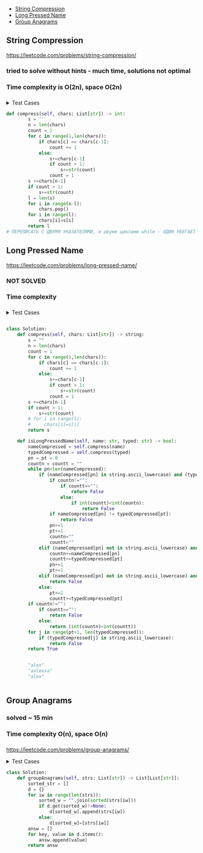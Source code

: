 + [String Compression](#string-compression)
+ [Long Pressed Name](#long-pressed-name)
+ [Group Anagrams](#group-anagrams)

## String Compression

https://leetcode.com/problems/string-compression/

### tried to solve without hints - much time, solutions not optimal
### Time complexity is O(2n), space O(2n) 
### 

<details><summary>Test Cases</summary><blockquote>
        
        # ["a","2","b","2","c","c","c"] -> ["a","2","b","2","c","3"]
        # range 6-4
        # n=6
        # p=4
        # c=3
        
        # old code
        # n = len(chars)
        # pointer = 0
        # count = 1
        # for c in range(1,len(chars)):
        #     if chars[c] == chars[c-1]:
        #         count += 1
        #     else:
        #         chars[pointer]=chars[c-1]
        #         if count > 1:
        #             pointer+=1
        #             chars[pointer]=str(count)
        #         pointer+=1
        #         count = 1
        # chars[pointer]=chars[n-1]
        # if count > 1:
        #     pointer+=1
        #     chars[pointer]=str(count)
        # for i in range(n-pointer-1):
        #     chars.pop()
        # return len(chars)
</blockquote></details>


```python
def compress(self, chars: List[str]) -> int:
        s = ''
        n = len(chars)
        count = 1
        for c in range(1,len(chars)):
            if chars[c] == chars[c-1]:
                count += 1
            else:
                s+=chars[c-1]
                if count > 1:
                    s+=str(count)
                count = 1
        s +=chars[n-1]
        if count > 1:
            s+=str(count)
        l = len(s)
        for i in range(n-l):
            chars.pop()
        for i in range(l):
            chars[i]=s[i]
        return l
# ПЕРЕПИСАТЬ С ДВУМЯ УКАЗАТЕЛЯМИ, и двумя циклами while - ОДИН УБЕГАЕТ ВПЕРЕД, ДРУГОЙ СЗАДИ

```

## Long Pressed Name

https://leetcode.com/problems/long-pressed-name/

### NOT SOLVED
### Time complexity 
### 

<details><summary>Test Cases</summary><blockquote>

</blockquote></details>


```python

class Solution:
    def compress(self, chars: List[str]) -> string:
        s = ""
        n = len(chars)
        count = 1
        for c in range(1,len(chars)):
            if chars[c] == chars[c-1]:
                count += 1
            else:
                s+=chars[c-1]
                if count > 1:
                    s+=str(count)
                count = 1
        s +=chars[n-1]
        if count > 1:
            s+=str(count)
        # for i in range(l):
        #     chars[i]=s[i]
        return s

    def isLongPressedName(self, name: str, typed: str) -> bool:
        nameCompressed = self.compress(name)
        typedCompressed = self.compress(typed)
        pn = pt = 0
        countn = countt = ""
        while pn<len(nameCompressed):
            if (nameCompressed[pn] in string.ascii_lowercase) and (typedCompressed[pt] in string.ascii_lowercase):
                if countn!="":
                    if countt=="":
                        return False
                    else: 
                        if int(countt)<int(countn):
                            return False
                if nameCompressed[pn] != typedCompressed[pt]:
                    return False
                pn+=1
                pt+=1
                countn=""
                countt=""
            elif (nameCompressed[pn] not in string.ascii_lowercase) and (typedCompressed[pt] not in string.ascii_lowercase):
                countn+=nameCompressed[pn]
                countt+=typedCompressed[pt]
                pn+=1
                pt+=1
            elif (nameCompressed[pn] not in string.ascii_lowercase) and (typedCompressed[pt] in string.ascii_lowercase):
                return False
            else:
                pt+=1
                countt+=typedCompressed[pt]
        if countn!="":
            if countt=="":
                return False
            else:
                return (int(countn)<int(countt))
        for j in range(pt+1, len(typedCompressed)):
            if (typedCompressed[j] in string.ascii_lowercase):
                return False
        return True


        "alex"
        "aaleexa"
        "alex"



```


## Group Anagrams


### solved ~ 15 min
### Time complexity O(n), space O(n)
### 

https://leetcode.com/problems/group-anagrams/

<details><summary>Test Cases</summary><blockquote>

</blockquote></details>


```python
class Solution:
    def groupAnagrams(self, strs: List[str]) -> List[List[str]]:
        sorted_str = []
        d = {}
        for iw in range(len(strs)):
            sorted_w = "".join(sorted(strs[iw]))
            if d.get(sorted_w)!=None:
                d[sorted_w].append(strs[iw])
            else:
                d[sorted_w]=[strs[iw]]
        answ = []
        for key, value in d.items():
            answ.append(value)
        return answ
```


